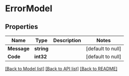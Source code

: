 # ErrorModel

## Properties
Name | Type | Description | Notes
------------ | ------------- | ------------- | -------------
**Message** | **string** |  | [default to null]
**Code** | **int32** |  | [default to null]

[[Back to Model list]](../README.md#documentation-for-models) [[Back to API list]](../README.md#documentation-for-api-endpoints) [[Back to README]](../README.md)


